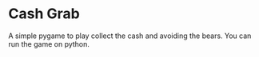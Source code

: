 # Cash Grab

A simple pygame to play collect the cash and avoiding the bears. You can run the game on python.
